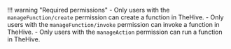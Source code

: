 !!! warning "Required permissions"
    - Only users with the `manageFunction/create` permission can create a function in TheHive.
    - Only users with the `manageFunction/invoke` permission can invoke a function in TheHive.
    - Only users with the `manageAction` permission can run a function in TheHive.